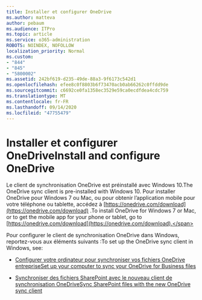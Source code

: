 ```yaml
---
title: Installer et configurer OneDrive
ms.author: matteva
author: pebaum
ms.audience: ITPro
ms.topic: article
ms.service: o365-administration
ROBOTS: NOINDEX, NOFOLLOW
localization_priority: Normal
ms.custom:
- "844"
- "845"
- "5800002"
ms.assetid: 242bf619-d235-49de-88a3-9f6173c542d1
ms.openlocfilehash: efee8c0f8803b6f73470acb0ab66262c0ffdd9de
ms.sourcegitcommit: c6692ce0fa1358ec3529e59ca0ecdfdea4cdc759
ms.translationtype: MT
ms.contentlocale: fr-FR
ms.lasthandoff: 09/14/2020
ms.locfileid: "47755479"
---
```

# <a name="install-and-configure-onedrive"></a><span data-ttu-id="2e631-102">Installer et configurer OneDrive</span><span class="sxs-lookup"><span data-stu-id="2e631-102">Install and configure OneDrive</span></span>

<span data-ttu-id="2e631-103">Le client de synchronisation OneDrive est préinstallé avec Windows 10.</span><span class="sxs-lookup"><span data-stu-id="2e631-103">The OneDrive sync client is pre-installed with Windows 10.</span></span> <span data-ttu-id="2e631-104">Pour installer OneDrive pour Windows 7 ou Mac, ou pour obtenir l’application mobile pour votre téléphone ou tablette, accédez à [https://onedrive.com/download](https://onedrive.com/download) .</span><span class="sxs-lookup"><span data-stu-id="2e631-104">To install OneDrive for Windows 7 or Mac, or to get the mobile app for your phone or tablet, go to [https://onedrive.com/download](https://onedrive.com/download).</span></span>
  
<span data-ttu-id="2e631-105">Pour configurer le client de synchronisation OneDrive dans Windows, reportez-vous aux éléments suivants :</span><span class="sxs-lookup"><span data-stu-id="2e631-105">To set up the OneDrive sync client in Windows, see:</span></span>
  
- [<span data-ttu-id="2e631-106">Configurer votre ordinateur pour synchroniser vos fichiers OneDrive entreprise</span><span class="sxs-lookup"><span data-stu-id="2e631-106">Set up your computer to sync your OneDrive for Business files</span></span>](https://go.microsoft.com/fwlink/?linkid=533375)

- [<span data-ttu-id="2e631-107">Synchroniser des fichiers SharePoint avec le nouveau client de synchronisation OneDrive</span><span class="sxs-lookup"><span data-stu-id="2e631-107">Sync SharePoint files with the new OneDrive sync client</span></span>](https://go.microsoft.com/fwlink/?linkid=871666)
